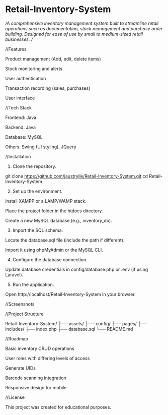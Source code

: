 # Retail-Inventory-System

*/A comprehensive inventory management system built to streamline retail operations such as documentation, stock management and purchase order building. Designed for ease of use by small to medium-sized retail businesses.
/*


//Features

Product management (Add, edit, delete items)

Stock monitoring and alerts

User authentication

Transaction recording (sales, purchases)

User interface


//Tech Stack

Frontend: Java

Backend: Java

Database: MySQL

Others: Swing (UI styling), JQuery


//Installation

1. Clone the repository.

git clone https://github.com/jaustrylle/Retail-Inventory-System.git
cd Retail-Inventory-System

2. Set up the environment.

Install XAMPP or a LAMP/WAMP stack.

Place the project folder in the htdocs directory.

Create a new MySQL database (e.g., inventory_db).

3. Import the SQL schema.

Locate the database.sql file (include the path if different).

Import it using phpMyAdmin or the MySQL CLI.

4. Configure the database connection.

Update database credentials in config/database.php or .env (if using Laravel).

5. Run the application.

Open http://localhost/Retail-Inventory-System in your browser.


//Screenshots


//Project Structure

Retail-Inventory-System/
├── assets/
├── config/
├── pages/
├── includes/
├── index.php
├── database.sql
└── README.md


//Roadmap

Basic inventory CRUD operations

User roles with differing levels of access

Generate UIDs

Barcode scanning integration

Responsive design for mobile


//License

This project was created for educational purposes.

